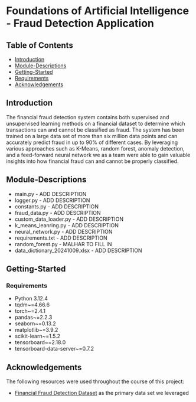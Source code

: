 # Foundations of Artificial Intelligence - Fraud Detection Application

## Table of Contents

- [Introduction](#Introduction)
- [Module-Descriptions](#Module-Descriptions)
- [Getting-Started](#Getting-Started)
- [Requirements](#Requirements)
- [Acknowledgements](#Acknowledgements)

## Introduction


The financial fraud detection system contains both supervised and unsupervised learning methods on a financial dataset to determine which transactions can and cannot be classified as fraud. The system has been trained on a large data set of more than six million data points and can accurately predict fraud in up to 90% of different cases. By leveraging various approaches such as K-Means, random forest, anomaly detection, and a feed-forward neural network we as a team were able to gain valuable insights into how financial fraud can and cannot be properly classified.

## Module-Descriptions


- main.py - ADD DESCRIPTION
- logger.py - ADD DESCRIPTION
- constants.py - ADD DESCRIPTION
- fraud_data.py - ADD DESCRIPTION
- custom_data_loader.py - ADD DESCRIPTION
- k_means_leanring.py - ADD DESCRIPTION
- neural_network.py - ADD DESCRIPTION
- requirements.txt - ADD DESCRIPTION
- random_forest.py - MALHAR TO FILL IN
- data_dictionary_20241009.xlsx - ADD DESCRIPTION

## Getting-Started

### Requirements

- Python 3.12.4
- tqdm~=4.66.6
- torch~=2.4.1
- pandas~=2.2.3
- seaborn~=0.13.2
- matplotlib~=3.9.2
- scikit-learn~=1.5.2
- tensorboard~=2.18.0
- tensorboard-data-server~=0.7.2

## Acknowledgements

The following resources were used throughout the course of this project:

- <a href="https://www.kaggle.com/datasets/sriharshaeedala/financial-fraud-detection-dataset/data">Financial Fraud Detection Dataset</a> as the primary data set we leveraged</li>
